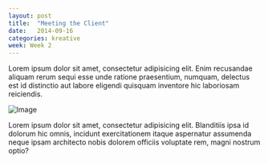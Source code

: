 ```yaml
---
layout: post
title:  "Meeting the Client"
date:   2014-09-16
categories: kreative
week: Week 2
---
```


Lorem ipsum dolor sit amet, consectetur adipisicing elit. Enim recusandae aliquam rerum sequi esse unde ratione praesentium, numquam, delectus est id distinctio aut labore eligendi quisquam inventore hic laboriosam reiciendis.

![Image](https://unsplash.imgix.net/reserve/m6rT4MYFQ7CT8j9m2AEC_JakeGivens%20-%20Sunset%20in%20the%20Park.JPG?q=75&w=1080&h=1080&fit=max&fm=jpg&auto=format&s=6365b53b83834a1c4b12e307c0c48145 "Title")

Lorem ipsum dolor sit amet, consectetur adipisicing elit. Blanditiis ipsa id dolorum hic omnis, incidunt exercitationem itaque aspernatur assumenda neque ipsam architecto nobis dolorem officiis voluptate rem, magni nostrum optio?